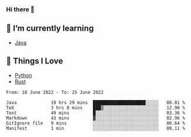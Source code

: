 ### Hi there 👋
<!-- ## About Me -->

## 🌱 I’m currently learning
- [Java](https://www.java.com/)

## 🥰 Things I Love
- [Python](https://www.python.org/) 
- [Rust](https://www.rust-lang.org/)

<!--START_SECTION:waka-->

```text
From: 18 June 2022 - To: 25 June 2022

Java             19 hrs 29 mins  ████████████████████░░░░░   80.01 %
TeX              3 hrs 8 mins    ███▒░░░░░░░░░░░░░░░░░░░░░   12.90 %
Text             49 mins         █░░░░░░░░░░░░░░░░░░░░░░░░   03.36 %
Markdown         43 mins         ▓░░░░░░░░░░░░░░░░░░░░░░░░   02.96 %
GitIgnore file   9 mins          ░░░░░░░░░░░░░░░░░░░░░░░░░   00.64 %
Manifest         1 min           ░░░░░░░░░░░░░░░░░░░░░░░░░   00.11 %
```

<!--END_SECTION:waka-->

<!--
**CharlesC03/CharlesC03** is a ✨ _special_ ✨ repository because its `README.md` (this file) appears on your GitHub profile.

Here are some ideas to get you started:

- 🔭 I’m currently working on ...
- 🌱 I’m currently learning ...
- 👯 I’m looking to collaborate on ...
- 🤔 I’m looking for help with ...
- 💬 Ask me about ...
- 📫 How to reach me: ...
- 😄 Pronouns: ...
- ⚡ Fun fact: ...
-->
